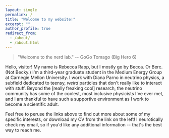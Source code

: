 ```yaml
---
layout: single
permalink: /
title: "Welcome to my website!"
excerpt: ""
author_profile: true
redirect_from: 
  - /about/
  - /about.html
---
```


> "Welcome to the nerd lab." -- GoGo Tomago (Big Hero 6)

Hello, visitor!  My name is Rebecca Rapp, but I mostly go by Becca.
Or Berc.  (Not Becky.)  I'm a third-year graduate student in the
Medium Energy Group at Carnegie Mellon University.  I work with Diana
Parno in neutrino physics, a subfield dedicated to teensy, _weird_
particles that don't really like to interact with stuff.  Beyond the
[really freaking cool] research, the neutrino community has some of
the coolest, most inclusive physicists I've ever met, and I am
thankful to have such a supportive environment as I work to become a
scientific adult.

Feel free to peruse the links above to find out more about some of my
specific interests, or download my CV from the link on the left!  I
neurotically check my email, so if you'd like any additional
information -- that's the best way to reach me.
